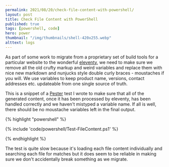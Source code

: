 ```yaml
---
permalink: 2021/08/20/check-file-content-with-powershell/
layout: post
title: Check File Content with PowerShell
published: true
tags: [powershell, code]
hero: power
thumbnail: "/img/thumbnails/shell-420x255.webp"
alttext: logs
---
```


As part of some work to migrate from a proprietary set of build tools for a particular website to the wonderful [eleventy](https://www.11ty.dev), we
need to make sure we remove all the old crufty markup and weird variables and replace them with nice new markdown and nunjucks style double curly braces -
moustaches if you will. We use variables to keep product name, versions, contact addresses etc. updateable from one single source of truth.

This is a snippet of a [Pester](https://pester.dev) test I wrote to make sure that all of the generated content, once it has been processed by eleventy, has been handled correctly and we haven't mistyped a variable name. If all is well, there should be no moustache variables left in the final output.

{% highlight "powershell" %}

{% include 'code/powershell/Test-FileContent.ps1' %}

{% endhighlight %}

The test is quite slow because it's loading each file content individually and searching each file for matches but it does seem to be reliable in making sure we
don't accidentally break something as we migrate.
